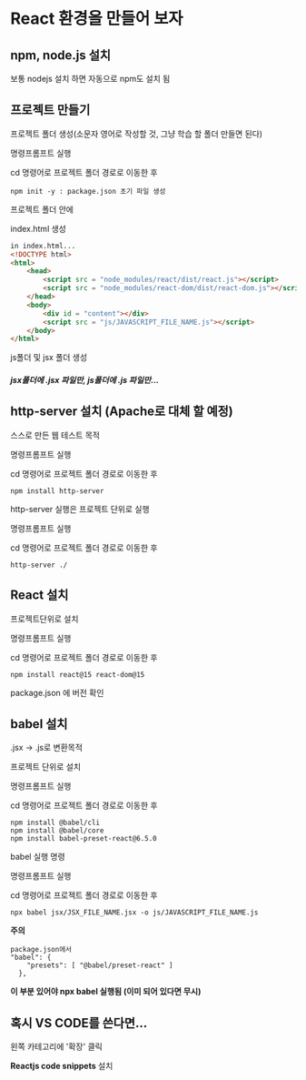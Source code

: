 # React 환경을 만들어 보자

## npm, node.js 설치
보통 nodejs 설치 하면 자동으로 npm도 설치 됨

## 프로젝트 만들기
프로젝트 폴더 생성(소문자 영어로 작성할 것, 그냥 학습 할 폴더 만들면 된다)

명령프롬프트 실행

cd 명령어로 프로젝트 폴더 경로로 이동한 후
```
npm init -y : package.json 초기 파일 생성
```

프로젝트 폴더 안에 

index.html 생성
```HTML
in index.html...
<!DOCTYPE html>
<html>
    <head>
        <script src = "node_modules/react/dist/react.js"></script>
        <script src = "node_modules/react-dom/dist/react-dom.js"></script>
    </head>
    <body>
        <div id = "content"></div>
        <script src = "js/JAVASCRIPT_FILE_NAME.js"></script>
    </body>
</html>
```
js폴더 및 jsx 폴더 생성

##### jsx폴더에 .jsx 파일만, js폴더에 .js 파일만...


## http-server 설치 (Apache로 대체 할 예정)
스스로 만든 웹 테스트 목적


명령프롬프트 실행

cd 명령어로 프로젝트 폴더 경로로 이동한 후
```
npm install http-server
```

http-server 실행은 프로젝트 단위로 실행


명령프롬프트 실행

cd 명령어로 프로젝트 폴더 경로로 이동한 후
```
http-server ./
```

## React 설치
프로젝트단위로 설치 


명령프롬프트 실행

cd 명령어로 프로젝트 폴더 경로로 이동한 후
```
npm install react@15 react-dom@15
```
package.json 에 버전 확인

## babel 설치
.jsx -> .js로 변환목적

프로젝트 단위로 설치 


명령프롬프트 실행

cd 명령어로 프로젝트 폴더 경로로 이동한 후
```
npm install @babel/cli
npm install @babel/core
npm install babel-preset-react@6.5.0
```

babel 실행 명령


명령프롬프트 실행

cd 명령어로 프로젝트 폴더 경로로 이동한 후
```
npx babel jsx/JSX_FILE_NAME.jsx -o js/JAVASCRIPT_FILE_NAME.js
```

**주의**
```
package.json에서
"babel": {
    "presets": [ "@babel/preset-react" ]
  },
  ```
**이 부분 있어야 npx babel 실행됨 (이미 되어 있다면 무시)**

## 혹시 VS CODE를 쓴다면...
왼쪽 카테고리에 '확장' 클릭

**Reactjs code snippets** 설치
